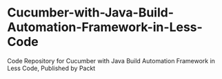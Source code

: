 # Cucumber-with-Java-Build-Automation-Framework-in-Less-Code
Code Repository for Cucumber with Java Build Automation Framework in Less Code, Published by Packt
